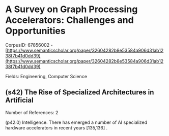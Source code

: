# A Survey on Graph Processing Accelerators: Challenges and Opportunities

CorpusID: 67856002 - [https://www.semanticscholar.org/paper/32604282b8e53584a906d31ab1238f7b41d0dd39](https://www.semanticscholar.org/paper/32604282b8e53584a906d31ab1238f7b41d0dd39)

Fields: Engineering, Computer Science

## (s42) The Rise of Specialized Architectures in Artificial
Number of References: 2

(p42.0) Intelligence. There has emerged a number of AI specialized hardware accelerators in recent years [135,136] .

